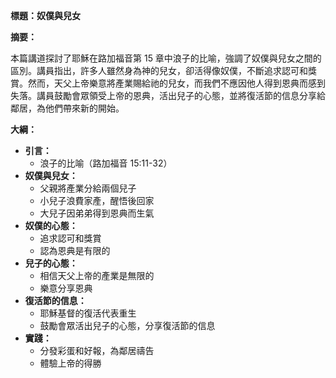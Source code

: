 **標題：奴僕與兒女**

**摘要：**

本篇講道探討了耶穌在路加福音第 15 章中浪子的比喻，強調了奴僕與兒女之間的區別。講員指出，許多人雖然身為神的兒女，卻活得像奴僕，不斷追求認可和獎賞。然而，天父上帝樂意將產業賜給祂的兒女，而我們不應因他人得到恩典而感到失落。講員鼓勵會眾領受上帝的恩典，活出兒子的心態，並將復活節的信息分享給鄰居，為他們帶來新的開始。

**大綱：**

* **引言：**
    * 浪子的比喻（路加福音 15:11-32）
* **奴僕與兒女：**
    * 父親將產業分給兩個兒子
    * 小兒子浪費家產，醒悟後回家
    * 大兒子因弟弟得到恩典而生氣
* **奴僕的心態：**
    * 追求認可和獎賞
    * 認為恩典是有限的
* **兒子的心態：**
    * 相信天父上帝的產業是無限的
    * 樂意分享恩典
* **復活節的信息：**
    * 耶穌基督的復活代表重生
    * 鼓勵會眾活出兒子的心態，分享復活節的信息
* **實踐：**
    * 分發彩蛋和好報，為鄰居禱告
    * 體驗上帝的得勝